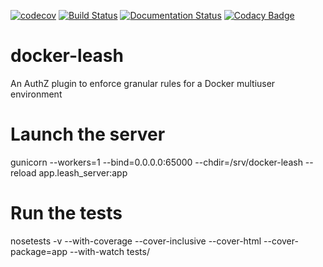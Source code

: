 [![codecov](https://codecov.io/gh/kumy/docker-leash/branch/master/graph/badge.svg)](https://codecov.io/gh/kumy/docker-leash)
[![Build Status](https://travis-ci.org/kumy/docker-leash.svg?branch=master)](https://travis-ci.org/kumy/docker-leash)
[![Documentation Status](https://readthedocs.org/projects/docker-leash/badge/?version=latest)](http://docker-leash.readthedocs.io/en/latest/?badge=latest)
[![Codacy Badge](https://api.codacy.com/project/badge/Grade/444467f3204246318ddc8a1af5af89bc)](https://www.codacy.com/app/docker-leash/docker-leash?utm_source=github.com&amp;utm_medium=referral&amp;utm_content=kumy/docker-leash&amp;utm_campaign=Badge_Grade)

# docker-leash
An AuthZ plugin to enforce granular rules for a Docker multiuser environment

# Launch the server

  gunicorn --workers=1 --bind=0.0.0.0:65000 --chdir=/srv/docker-leash --reload app.leash_server:app  

# Run the tests

  nosetests -v --with-coverage --cover-inclusive --cover-html --cover-package=app --with-watch tests/
